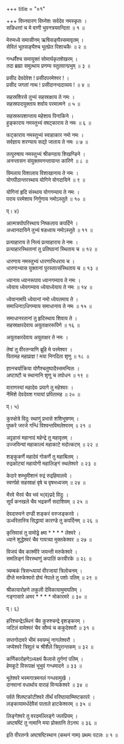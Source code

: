 +++
title = "०१"

+++
विघ्नवारण विघ्नेशः सर्वदेव नमस्कृतः ।  
सन्निधत्तां च मे वाणी भुवनत्रयवन्दिता ॥ १ ॥  
  
मेरुमध्ये समासीनम् ऋषिसङ्घैस्समावृतम् ।  
सेवितं भूतसङ्घैश्च भूतप्रेत पिशाचकैः ॥ २ ॥  
  
गन्धर्वैश्च समायुक्तं सोमार्घकृतशेखरम् ।  
तदा ब्रह्मा समुत्थाय प्रणम्य स्तुतवान्प्रभुम् ॥ ३ ॥  
  
प्रसीद देवदेवेश ! प्रसीदपरमेश्वर ! ।  
प्रसीद जगतां नाथ ! प्रसीदानन्ददाव्यय ! ॥ ४ ॥  
  
सहस्रशिरसे तुभ्यं सहस्राक्षाय ते नमः ।  
सहस्रपादयुक्ताय शर्वाय परमात्मने ॥ ५ ॥  
  
सहस्ररूपशान्ताय महेशाय पिनाकिने ।  
हुङ्काराय नमस्तुभ्यं वषट्काराय ते नमः ॥ ६ ॥  
  
फट्काराय नमस्तुभ्यं स्वाहाकार नमो नमः ।  
सर्वज्ञाय शरण्याय सद्यो जाताय ते नमः ॥ ७ ॥  
  
तत्पुरुषाय नमस्तुभ्यं श्रीकण्ठाय शिखण्डिने ।  
अनन्तासन संयुक्तमनन्तायान्त कारिणे ॥ ८ ॥  
  
विमलाय विशालाय विशाखानाय ते नमः ।  
योगपीठान्तरस्थाय योगिने योगदायिने ॥ ९ ॥  
  
योगिनां हृदि संस्थाय योगगम्याय ते नमः ।  
पराय परमेशाय निर्गुणाय नमोऽस्तुते ॥ १० ॥  
  
प्। ४)  
  
आत्मत्रयोपरिस्थाय निष्कलाय कपर्दिने ।  
अध्वानदायिने तुभ्यं षडध्वाय नमोऽस्तुते ॥ ११ ॥  
  
प्रत्याहाराय ते नित्यं प्रत्याहाराय ते नमः ।  
प्रत्याहारस्थितानां तु प्रतिष्ठानां स्थिताय च ॥ १२ ॥  
  
धारणाय नमस्तुभ्यं धारणाभिधराय च ।  
धारणाभ्यास युक्तानां पुरस्तात्संस्थिताय च ॥ १३ ॥  
  
ध्यानाय ध्यानरूपाय ध्यानगम्याय ते नमः ।  
ध्येयाय ध्येयगम्याय ध्येयाध्येयाय ते नमः ॥ १४ ॥  
  
ध्येयानामपि ध्येयानां नमो ध्येयतमाय ते ।  
समाधिनाऽधिगम्याय समाधानाय ते नमः ॥ १५ ॥  
  
समाधानरतानां तु हृदिस्थाय शिवाय ते ।  
सहस्राक्षरदेवाय अयुताक्षररूपिणे ॥ १६ ॥  
  
अयुताक्षरदेवाय अयुताक्षर ते नमः ।  
  
तेषां तु वीरतन्त्राणि ब्रूहि मे परमेश्वर ।  
पितामह महाप्राज्ञ ! मया निगदिता शृणु ॥ १८ ॥  
  
ज्ञानचर्याक्रिया योगैश्चतुष्पादैस्समन्वितः ।  
अष्टाष्टौ च स्थानानि शृणु च तपोधन ॥ १९ ॥  
  
वाराणस्यां महादेवः प्रयागे तु महेश्वरः ।  
नैमिशे देवदेवश गयायां प्रपितामह ॥ २० ॥  
  
प्। ५)  
  
कुरुक्षेत्रे विदुः स्थाणुं प्रभासे शशिभूषणम् ।  
पुष्करे जरजे गन्धिं विश्वन्तविमलेश्वरम् ॥ २१ ॥  
  
अट्टहासं महानादं महेन्द्रे तु महावृतम् ।  
उज्जयिन्यां महाकाल्यं महाकाटे मदोत्कटम् ॥ २२ ॥  
  
शङ्कुकर्णे महादेवं गोकर्णे तु महाबिलम् ।  
रुद्रकोट्यां महायोगी महालिङ्गं स्थलेश्वरे ॥ २३ ॥  
  
केदारे शम्भुमीशानं रुद्रं रुद्रहिमालये ।  
स्वर्णाक्षे सहस्राक्षं वृषे च वृषभध्वजम् ॥ २४ ॥  
  
भैरवे भैरवं चैव भवं भ(व)प्रदे विदुः ।  
सूर्यं कनखले चैव भद्रकर्णे सदाशिवम् ॥ २५ ॥  
  
देवदारुवने दण्डी शङ्करं वरुजङ्करवे ।  
ऊर्ध्वरेतास्त्रि सिद्धायां कारण्डे तु कपर्दिनम् ॥ २६ ॥  
  
कृत्तिवासं तु वामोढ्रे क्ष्मा * * * * लेश्वरे ।  
ध्याने शुद्धेश्वरं चैव गायत्र्या मुक्तकेश्वर ॥ २७ ॥  
  
विजयं चैव काश्मीरे जयन्ती मरुकेश्वरे ।  
समलिङ्गं विरस्थाणुं कपालिं करवीरके ॥ २८ ॥  
  
त्र्यम्बकं त्रिसन्ध्यायां वीरजायां त्रिलोचनम् ।  
दीप्ते मरुकेश्वरो ज्ञेयं नेपाले तु पशोः पतिम् ॥ २९ ॥  
  
श्रीकायारोहणे लकुली देविकायामुमापतिम् ।  
गङ्गासारे अमर * * * * मोकारमरे ॥ ३० ॥  
  
प्। ६)  
  
हरिश्चन्द्रेऽब्धिनं चैव कुरुश्चन्द्रे वृशङ्करम् ।  
जटिलं वामेश्वरं चैव सौम्यं च ककुदेश्वरौ ॥ ३१ ॥  
  
सप्तगोदावरे भीमं स्वयम्भुं नागलेश्वरौ ।  
जप्येश्वरे त्रिशूलं च श्रीशैले त्रिपुरान्तकम् ॥ ३२ ॥  
  
कर्णिकारोहणेऽध्यक्ष्यं कैलासे तुर्गणां पतिम् ।  
हेमकूटे विरूपाक्षं भूभुवं गन्धमादने ॥ ३३ ॥  
  
भूतेश्वरे भस्मगात्रमनलं गन्धवामुखे ।  
दानवानां वधार्थाय वाराहं विन्यकेश्वरे ॥ ३४ ॥  
  
पर्वते श्लिष्टकोटीश्वरे तीर्थं वरिष्ठायाम्मिष्टकापरे ।  
लङ्कायामर्धदेवैसं पाताले हाटकेश्वरम् ॥ ३५ ॥  
  
लिङ्गेश्वरे तु वरदमल्लिङ्गे जलप्रियम् ।  
अष्टषष्टिं तु नामानि मया प्रोक्तानि तेऽनघ ॥ ३६ ॥  
  
इति वीरतन्त्रे अष्टषष्टिस्थान (कथनं नाम) प्रथमः पटलः ॥ १ ॥  
